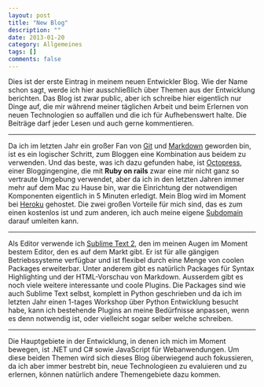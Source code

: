 ```yaml
---
layout: post
title: "New Blog"
description: ""
date: 2013-01-20
category: Allgemeines
tags: []
comments: false
---
```


Dies ist der erste Eintrag in meinem neuen Entwickler Blog. Wie der Name schon sagt, werde ich hier ausschließlich über Themen aus der Entwicklung berichten. Das Blog ist zwar public, aber ich schreibe hier eigentlich nur Dinge auf, die mir während meiner täglichen Arbeit und beim Erlernen von neuen Technologien so auffallen und die ich für Aufhebenswert halte. Die Beiträge darf jeder Lesen und auch gerne kommentieren.

-------

Da ich im letzten Jahr ein großer Fan von [Git](http://git-scm.com) und [Markdown](http://daringfireball.net/projects/markdown/) geworden bin, ist es ein logischer Schritt, zum Bloggen eine Kombination aus beidem zu verwenden. Und das beste, was ich dazu gefunden habe, ist [Octopress](http://octopress.org/), einer Bloggingengine, die mit **Ruby on rails** zwar eine mir nicht ganz so vertraute Umgebung verwendet, aber da ich in den letzten Jahren immer mehr auf dem Mac zu Hause bin, war die Einrichtung der notwendigen Komponenten eigentlich in 5 Minuten erledigt. Mein Blog wird im Moment bei [Heroku](http://www.heroku.com) gehostet. Die zwei großen Vorteile für mich sind, das es zum einen kostenlos ist und zum anderen, ich auch meine eigene [Subdomain](http://devblog.janbaer.de) darauf umleiten kann.

-------

Als Editor verwende ich [Sublime Text 2](http://www.sublimetext.com/2), den im meinen Augen im Moment bestem Editor, den es auf dem Markt gibt. Er ist für alle gängigen Betriebssysteme verfügbar und ist flexibel durch eine Menge von coolen Packages erweiterbar. Unter anderem gibt es natürlich Packages für Syntax Highlighting und der HTML-Vorschau von Markdown. Ausserdem gibt es noch viele weitere interessante und coole Plugins. Die Packages sind wie auch Sublime Text selbst, komplett in Python geschrieben und da ich im letzten Jahr einen 1-tages Workshop über Python Entwicklung besucht habe, kann ich bestehende Plugins an meine Bedürfnisse anpassen, wenn es denn notwendig ist, oder vielleicht sogar selber welche schreiben.

-------

Die Hauptgebiete in der Entwicklung, in denen ich mich im Moment bewegen, ist .NET und C# sowie JavaScript für Webanwendungen. Um diese beiden Themen wird sich dieses Blog überwiegend auch fokussieren, da ich aber immer bestrebt bin, neue Technologieen zu evaluieren und zu erlernen, können natürlich andere Themengebiete dazu kommen.
